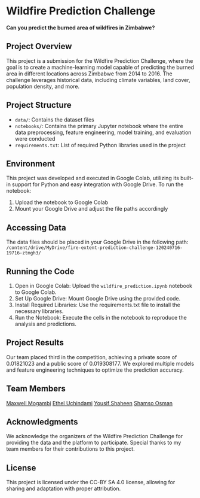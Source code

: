 # Wildfire Prediction Challenge

**Can you predict the burned area of wildfires in Zimbabwe?**

## Project Overview

This project is a submission for the Wildfire Prediction Challenge, where the goal is to create a machine-learning model capable of predicting the burned area in different locations across Zimbabwe from 2014 to 2016. The challenge leverages historical data, including climate variables, land cover, population density, and more.

## Project Structure

- `data/`: Contains the dataset files
- `notebooks/`: Contains the primary Jupyter notebook where the entire data preprocessing, feature engineering, model training, and evaluation were conducted
- `requirements.txt`: List of required Python libraries used in the project


## Environment

This project was developed and executed in Google Colab, utilizing its built-in support for Python and easy integration with Google Drive. To run the notebook:
1. Upload the notebook to Google Colab
2. Mount your Google Drive and adjust the file paths accordingly

## Accessing Data

The data files should be placed in your Google Drive in the following path:
`/content/drive/MyDrive/fire-extent-prediction-challenge-120240716-19716-ztmgh3/`

## Running the Code

1. Open in Google Colab: Upload the `wildfire_prediction.ipynb` notebook to Google Colab.
2. Set Up Google Drive: Mount Google Drive using the provided code.
3. Install Required Libraries: Use the requirements.txt file to install the necessary libraries.
4. Run the Notebook: Execute the cells in the notebook to reproduce the analysis and predictions.

## Project Results

Our team placed third in the competition, achieving a private score of 0.01821023 and a public score of 0.019308177. We explored multiple models and feature engineering techniques to optimize the prediction accuracy.


## Team Members

[Maxwell Mogambi]()
[Ethel Uchindami]()
[Yousif Shaheen]()
[Shamso Osman]()

## Acknowledgments

We acknowledge the organizers of the Wildfire Prediction Challenge for providing the data and the platform to participate. Special thanks to my team members for their contributions to this project.

## License

This project is licensed under the CC-BY SA 4.0 license, allowing for sharing and adaptation with proper attribution.
